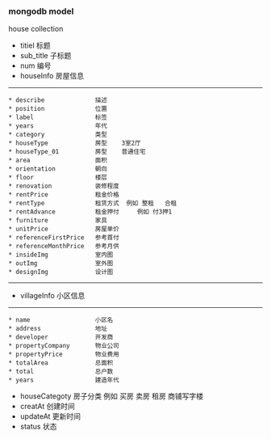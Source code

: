### mongodb model


house collection
* titiel  			标题  
* sub_title			子标题  
* num				编号
* houseInfo			房屋信息  
***
    * describe				描述  
	* position				位置   
	* label					标签  
	* years					年代  
	* category				类型  
	* houseType				房型	  3室2厅
	* houseType_01			房型	  普通住宅				
	* area					面积  
	* orientation			朝向  
	* floor					楼层  
	* renovation			装修程度  
	* rentPrice				租金价格  
	* rentType				租赁方式  例如 整租   合租
	* rentAdvance			租金押付	 例如 付3押1  
	* furniture				家具  
	* unitPrice				房屋单价  
	* referenceFirstPrice	参考首付  
	* referenceMonthPrice	参考月供   
	* insideImg				室内图  
	* outImg				室外图  
	* designImg				设计图  
***
* villageInfo    	小区信息  
* **
	* name					小区名  
	* address				地址  
	* developer				开发商  
	* propertyCompany		物业公司  
	* propertyPrice			物业费用  
	* totalArea				总面积  
	* total					总户数  
	* years					建造年代  
* houseCategoty		房子分类 例如 买房 卖房 租房 商铺写字楼  
* creatAt 			创建时间  
* updateAt			更新时间  
* status			状态  





